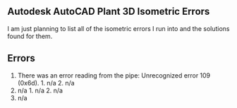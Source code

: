 ## Autodesk AutoCAD Plant 3D Isometric Errors
I am just planning to list all of the isometric errors I run into and the solutions found for them.

## Errors
1. There was an error reading from the pipe: Unrecognized error 109 (0x6d).
		1. n/a
		2. n/a
2. n/a
		1. n/a
		2. n/a
3. n/a
